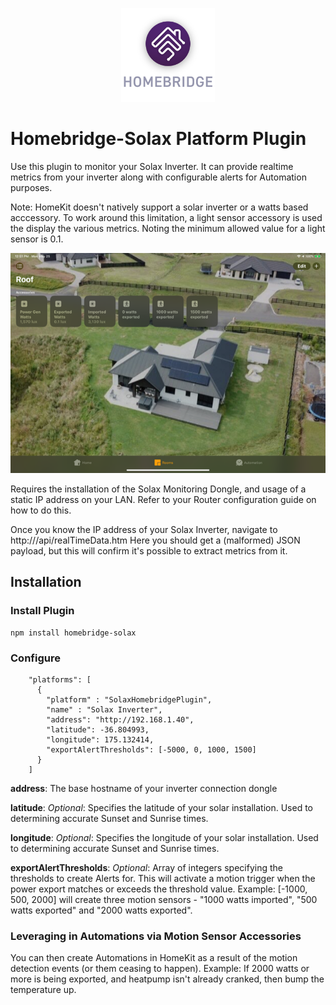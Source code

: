 <p align="center">

<img src="https://github.com/homebridge/branding/raw/master/logos/homebridge-wordmark-logo-vertical.png" width="150">

</p>

# Homebridge-Solax Platform Plugin

Use this plugin to monitor your Solax Inverter. It can provide realtime metrics from your inverter along with configurable alerts for Automation purposes.

Note: HomeKit doesn't natively support a solar inverter or a watts based acccessory. To work around this limitation, a light sensor accessory is used the display the various metrics. Noting the minimum allowed value for a light sensor is 0.1.

![Example Homekit Page](IMG_0931.PNG)

Requires the installation of the Solax Monitoring Dongle, and usage of a static IP address on your LAN. Refer to your Router configuration guide on how to do this.

Once you know the IP address of your Solax Inverter, navigate to http://<InverterIpAddress/>/api/realTimeData.htm
Here you should get a (malformed) JSON payload, but this will confirm it's possible to extract metrics from it.

## Installation

### Install Plugin

```
npm install homebridge-solax
```

### Configure

```
    "platforms": [
      {
        "platform" : "SolaxHomebridgePlugin",
        "name" : "Solax Inverter",
        "address": "http://192.168.1.40",
        "latitude": -36.804993,
        "longitude": 175.132414,
        "exportAlertThresholds": [-5000, 0, 1000, 1500]
      }
    ]
```

**address**: The base hostname of your inverter connection dongle

**latitude**: _Optional_: Specifies the latitude of your solar installation. Used to determining accurate Sunset and Sunrise times.

**longitude**: _Optional_: Specifies the longitude of your solar installation. Used to determining accurate Sunset and Sunrise times.

**exportAlertThresholds**: _Optional_: Array of integers specifying the thresholds to create Alerts for. This will activate a motion trigger when the power export matches or exceeds the threshold value. Example: [-1000, 500, 2000] will create three motion sensors - "1000 watts imported", "500 watts exported" and "2000 watts exported".

### Leveraging in Automations via Motion Sensor Accessories

You can then create Automations in HomeKit as a result of the motion detection events (or them ceasing to happen).
Example: If 2000 watts or more is being exported, and heatpump isn't already cranked, then bump the temperature up.
